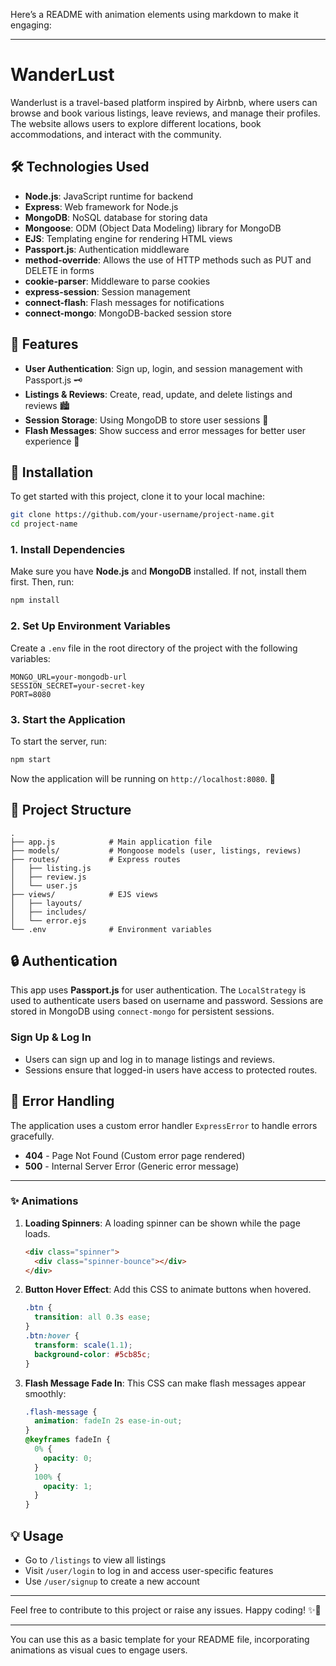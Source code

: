 Here’s a README with animation elements using markdown to make it engaging:

---

# WanderLust

Wanderlust is a travel-based platform inspired by Airbnb, where users can browse and book various listings, leave reviews, and manage their profiles. The website allows users to explore different locations, book accommodations, and interact with the community.

## 🛠️ Technologies Used

- **Node.js**: JavaScript runtime for backend
- **Express**: Web framework for Node.js
- **MongoDB**: NoSQL database for storing data
- **Mongoose**: ODM (Object Data Modeling) library for MongoDB
- **EJS**: Templating engine for rendering HTML views
- **Passport.js**: Authentication middleware
- **method-override**: Allows the use of HTTP methods such as PUT and DELETE in forms
- **cookie-parser**: Middleware to parse cookies
- **express-session**: Session management
- **connect-flash**: Flash messages for notifications
- **connect-mongo**: MongoDB-backed session store

## 🚀 Features

- **User Authentication**: Sign up, login, and session management with Passport.js 🗝️
- **Listings & Reviews**: Create, read, update, and delete listings and reviews 🏙️
- **Session Storage**: Using MongoDB to store user sessions 🌱
- **Flash Messages**: Show success and error messages for better user experience 💬

## 🔧 Installation

To get started with this project, clone it to your local machine:

```bash
git clone https://github.com/your-username/project-name.git
cd project-name
```

### 1. Install Dependencies

Make sure you have **Node.js** and **MongoDB** installed. If not, install them first. Then, run:

```bash
npm install
```

### 2. Set Up Environment Variables

Create a `.env` file in the root directory of the project with the following variables:

```
MONGO_URL=your-mongodb-url
SESSION_SECRET=your-secret-key
PORT=8080
```

### 3. Start the Application

To start the server, run:

```bash
npm start
```

Now the application will be running on `http://localhost:8080`. 🎉

## 📁 Project Structure

```
.
├── app.js            # Main application file
├── models/           # Mongoose models (user, listings, reviews)
├── routes/           # Express routes
│   ├── listing.js
│   ├── review.js
│   └── user.js
├── views/            # EJS views
│   ├── layouts/
│   ├── includes/
│   └── error.ejs
└── .env              # Environment variables
```

## 🔒 Authentication

This app uses **Passport.js** for user authentication. The `LocalStrategy` is used to authenticate users based on username and password. Sessions are stored in MongoDB using `connect-mongo` for persistent sessions.

### Sign Up & Log In

- Users can sign up and log in to manage listings and reviews.
- Sessions ensure that logged-in users have access to protected routes.

## 🚨 Error Handling

The application uses a custom error handler `ExpressError` to handle errors gracefully.

- **404** - Page Not Found (Custom error page rendered)
- **500** - Internal Server Error (Generic error message)

---

### ✨ Animations

1. **Loading Spinners**: A loading spinner can be shown while the page loads.

   ```html
   <div class="spinner">
     <div class="spinner-bounce"></div>
   </div>
   ```

2. **Button Hover Effect**: Add this CSS to animate buttons when hovered.

   ```css
   .btn {
     transition: all 0.3s ease;
   }
   .btn:hover {
     transform: scale(1.1);
     background-color: #5cb85c;
   }
   ```

3. **Flash Message Fade In**: This CSS can make flash messages appear smoothly:
   ```css
   .flash-message {
     animation: fadeIn 2s ease-in-out;
   }
   @keyframes fadeIn {
     0% {
       opacity: 0;
     }
     100% {
       opacity: 1;
     }
   }
   ```

## 💡 Usage

- Go to `/listings` to view all listings
- Visit `/user/login` to log in and access user-specific features
- Use `/user/signup` to create a new account

---

Feel free to contribute to this project or raise any issues. Happy coding! ✨🚀

---

You can use this as a basic template for your README file, incorporating animations as visual cues to engage users.
